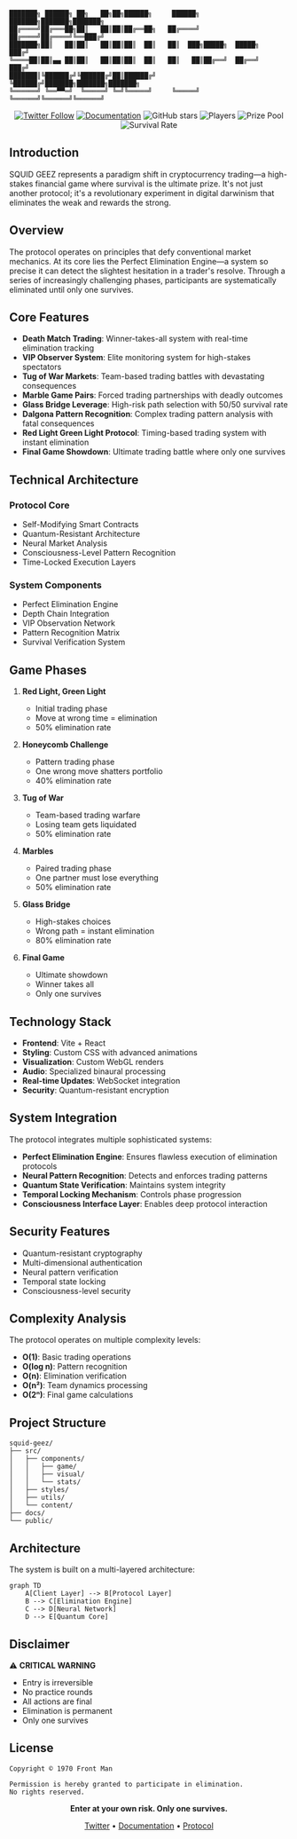 ```ascii
███████╗ ██████╗ ██╗   ██╗██╗██████╗     ██████╗ ███████╗███████╗███████╗
██╔════╝██╔═══██╗██║   ██║██║██╔══██╗   ██╔════╝ ██╔════╝██╔════╝╚══███╔╝
███████╗██║   ██║██║   ██║██║██║  ██║   ██║  ███╗█████╗  █████╗    ███╔╝ 
╚════██║██║▄▄ ██║██║   ██║██║██║  ██║   ██║   ██║██╔══╝  ██╔══╝   ███╔╝  
███████║╚██████╔╝╚██████╔╝██║██████╔╝   ╚██████╔╝███████╗███████╗███████╗
╚══════╝ ╚══▀▀═╝  ╚═════╝ ╚═╝╚═════╝     ╚═════╝ ╚══════╝╚══════╝╚══════╝
```

<div align="center">

[![Twitter Follow](https://img.shields.io/twitter/follow/SquidGeez?style=social)](https://x.com/SquidGeez)
[![Documentation](https://img.shields.io/badge/documentation-gitbook-blue)](https://squid-geez.gitbook.io/squid-geez/)
![GitHub stars](https://img.shields.io/github/stars/SquidGeez/Squid-Geez?style=social)
![Players](https://img.shields.io/badge/players-456-red)
![Prize Pool](https://img.shields.io/badge/prize%20pool-₩45.6B-red)
![Survival Rate](https://img.shields.io/badge/survival%20rate-0.2%25-red)

</div>

## Introduction

SQUID GEEZ represents a paradigm shift in cryptocurrency trading—a high-stakes financial game where survival is the ultimate prize. It's not just another protocol; it's a revolutionary experiment in digital darwinism that eliminates the weak and rewards the strong.

## Overview

The protocol operates on principles that defy conventional market mechanics. At its core lies the Perfect Elimination Engine—a system so precise it can detect the slightest hesitation in a trader's resolve. Through a series of increasingly challenging phases, participants are systematically eliminated until only one survives.

## Core Features

- **Death Match Trading**: Winner-takes-all system with real-time elimination tracking
- **VIP Observer System**: Elite monitoring system for high-stakes spectators
- **Tug of War Markets**: Team-based trading battles with devastating consequences
- **Marble Game Pairs**: Forced trading partnerships with deadly outcomes
- **Glass Bridge Leverage**: High-risk path selection with 50/50 survival rate
- **Dalgona Pattern Recognition**: Complex trading pattern analysis with fatal consequences
- **Red Light Green Light Protocol**: Timing-based trading system with instant elimination
- **Final Game Showdown**: Ultimate trading battle where only one survives

## Technical Architecture

### Protocol Core
- Self-Modifying Smart Contracts
- Quantum-Resistant Architecture
- Neural Market Analysis
- Consciousness-Level Pattern Recognition
- Time-Locked Execution Layers

### System Components
- Perfect Elimination Engine
- Depth Chain Integration
- VIP Observation Network
- Pattern Recognition Matrix
- Survival Verification System

## Game Phases

1. **Red Light, Green Light**
   - Initial trading phase
   - Move at wrong time = elimination
   - 50% elimination rate

2. **Honeycomb Challenge**
   - Pattern trading phase
   - One wrong move shatters portfolio
   - 40% elimination rate

3. **Tug of War**
   - Team-based trading warfare
   - Losing team gets liquidated
   - 50% elimination rate

4. **Marbles**
   - Paired trading phase
   - One partner must lose everything
   - 50% elimination rate

5. **Glass Bridge**
   - High-stakes choices
   - Wrong path = instant elimination
   - 80% elimination rate

6. **Final Game**
   - Ultimate showdown
   - Winner takes all
   - Only one survives

## Technology Stack

- **Frontend**: Vite + React
- **Styling**: Custom CSS with advanced animations
- **Visualization**: Custom WebGL renders
- **Audio**: Specialized binaural processing
- **Real-time Updates**: WebSocket integration
- **Security**: Quantum-resistant encryption

## System Integration

The protocol integrates multiple sophisticated systems:

- **Perfect Elimination Engine**: Ensures flawless execution of elimination protocols
- **Neural Pattern Recognition**: Detects and enforces trading patterns
- **Quantum State Verification**: Maintains system integrity
- **Temporal Locking Mechanism**: Controls phase progression
- **Consciousness Interface Layer**: Enables deep protocol interaction

## Security Features

- Quantum-resistant cryptography
- Multi-dimensional authentication
- Neural pattern verification
- Temporal state locking
- Consciousness-level security

## Complexity Analysis

The protocol operates on multiple complexity levels:

- **O(1)**: Basic trading operations
- **O(log n)**: Pattern recognition
- **O(n)**: Elimination verification
- **O(n²)**: Team dynamics processing
- **O(2ⁿ)**: Final game calculations

## Project Structure

```
squid-geez/
├── src/
│   ├── components/
│   │   ├── game/
│   │   ├── visual/
│   │   └── stats/
│   ├── styles/
│   ├── utils/
│   └── content/
├── docs/
└── public/
```

## Architecture

The system is built on a multi-layered architecture:

```mermaid
graph TD
    A[Client Layer] --> B[Protocol Layer]
    B --> C[Elimination Engine]
    C --> D[Neural Network]
    D --> E[Quantum Core]
```

## Disclaimer

⚠️ **CRITICAL WARNING**

- Entry is irreversible
- No practice rounds
- All actions are final
- Elimination is permanent
- Only one survives

## License

```
Copyright © 1970 Front Man

Permission is hereby granted to participate in elimination.
No rights reserved.
```

<div align="center">

**Enter at your own risk. Only one survives.**

[Twitter](https://x.com/SquidGeez) • [Documentation](https://squid-geez.gitbook.io/squid-geez/) • [Protocol](https://github.com/SquidGeez/Squid-Geez)

</div>
